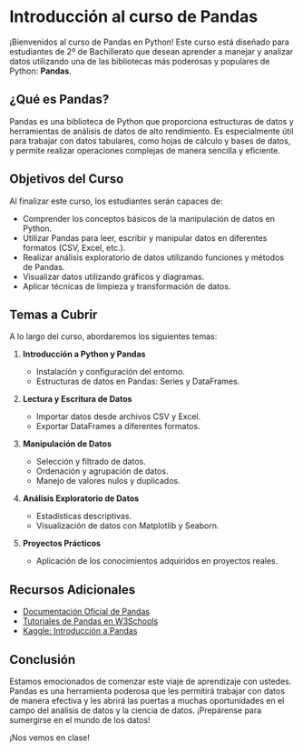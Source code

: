 # Introducción al curso de Pandas

¡Bienvenidos al curso de Pandas en Python! Este curso está diseñado para estudiantes de 2º de Bachillerato que desean aprender a manejar y analizar datos utilizando una de las bibliotecas más poderosas y populares de Python: **Pandas**.

## ¿Qué es Pandas?

Pandas es una biblioteca de Python que proporciona estructuras de datos y herramientas de análisis de datos de alto rendimiento. Es especialmente útil para trabajar con datos tabulares, como hojas de cálculo y bases de datos, y permite realizar operaciones complejas de manera sencilla y eficiente.

## Objetivos del Curso

Al finalizar este curso, los estudiantes serán capaces de:

- Comprender los conceptos básicos de la manipulación de datos en Python.
- Utilizar Pandas para leer, escribir y manipular datos en diferentes formatos (CSV, Excel, etc.).
- Realizar análisis exploratorio de datos utilizando funciones y métodos de Pandas.
- Visualizar datos utilizando gráficos y diagramas.
- Aplicar técnicas de limpieza y transformación de datos.

## Temas a Cubrir

A lo largo del curso, abordaremos los siguientes temas:

1. **Introducción a Python y Pandas**

   - Instalación y configuración del entorno.
   - Estructuras de datos en Pandas: Series y DataFrames.

2. **Lectura y Escritura de Datos**

   - Importar datos desde archivos CSV y Excel.
   - Exportar DataFrames a diferentes formatos.

3. **Manipulación de Datos**

   - Selección y filtrado de datos.
   - Ordenación y agrupación de datos.
   - Manejo de valores nulos y duplicados.

4. **Análisis Exploratorio de Datos**

   - Estadísticas descriptivas.
   - Visualización de datos con Matplotlib y Seaborn.

5. **Proyectos Prácticos**

   - Aplicación de los conocimientos adquiridos en proyectos reales.

## Recursos Adicionales

- [Documentación Oficial de Pandas](https://pandas.pydata.org/pandas-docs/stable/)
- [Tutoriales de Pandas en W3Schools](https://www.w3schools.com/python/pandas/default.asp)
- [Kaggle: Introducción a Pandas](https://www.kaggle.com/learn/pandas)

## Conclusión

Estamos emocionados de comenzar este viaje de aprendizaje con ustedes. Pandas es una herramienta poderosa que les permitirá trabajar con datos de manera efectiva y les abrirá las puertas a muchas oportunidades en el campo del análisis de datos y la ciencia de datos. ¡Prepárense para sumergirse en el mundo de los datos!

¡Nos vemos en clase!

```{tableofcontents}

```

